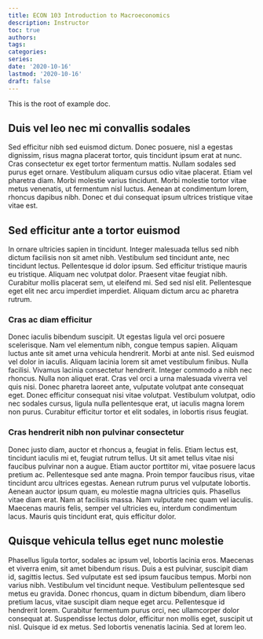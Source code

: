 ```yaml
---
title: ECON 103 Introduction to Macroeconomics
description: Instructor
toc: true
authors:
tags:
categories:
series:
date: '2020-10-16'
lastmod: '2020-10-16'
draft: false
---
```


This is the root of example doc.

## Duis vel leo nec mi convallis sodales

Sed efficitur nibh sed euismod dictum. Donec posuere, nisl a egestas dignissim, risus magna placerat tortor, quis tincidunt ipsum erat at nunc. Cras consectetur ex eget tortor fermentum mattis. Nullam sodales sed purus eget ornare. Vestibulum aliquam cursus odio vitae placerat. Etiam vel pharetra diam. Morbi molestie varius tincidunt. Morbi molestie tortor vitae metus venenatis, ut fermentum nisl luctus. Aenean at condimentum lorem, rhoncus dapibus nibh. Donec et dui consequat ipsum ultrices tristique vitae vitae est.

## Sed efficitur ante a tortor euismod

In ornare ultricies sapien in tincidunt. Integer malesuada tellus sed nibh dictum facilisis non sit amet nibh. Vestibulum sed tincidunt ante, nec tincidunt lectus. Pellentesque id dolor ipsum. Sed efficitur tristique mauris eu tristique. Aliquam nec volutpat dolor. Praesent vitae feugiat nibh. Curabitur mollis placerat sem, ut eleifend mi. Sed sed nisl elit. Pellentesque eget elit nec arcu imperdiet imperdiet. Aliquam dictum arcu ac pharetra rutrum.

### Cras ac diam efficitur

Donec iaculis bibendum suscipit. Ut egestas ligula vel orci posuere scelerisque. Nam vel elementum nibh, congue tempus sapien. Aliquam luctus ante sit amet urna vehicula hendrerit. Morbi at ante nisl. Sed euismod vel dolor in iaculis. Aliquam lacinia lorem sit amet vestibulum finibus. Nulla facilisi. Vivamus lacinia consectetur hendrerit. Integer commodo a nibh nec rhoncus. Nulla non aliquet erat. Cras vel orci a urna malesuada viverra vel quis nisi. Donec pharetra laoreet ante, vulputate volutpat ante consequat eget. Donec efficitur consequat nisi vitae volutpat. Vestibulum volutpat, odio nec sodales cursus, ligula nulla pellentesque erat, ut iaculis magna lorem non purus. Curabitur efficitur tortor et elit sodales, in lobortis risus feugiat.

### Cras hendrerit nibh non pulvinar consectetur

Donec justo diam, auctor et rhoncus a, feugiat in felis. Etiam lectus est, tincidunt iaculis mi et, feugiat rutrum tellus. Ut sit amet tellus vitae nisi faucibus pulvinar non a augue. Etiam auctor porttitor mi, vitae posuere lacus pretium ac. Pellentesque sed ante magna. Proin tempor faucibus risus, vitae tincidunt arcu ultrices egestas. Aenean rutrum purus vel vulputate lobortis. Aenean auctor ipsum quam, eu molestie magna ultricies quis. Phasellus vitae diam erat. Nam at facilisis massa. Nam vulputate nec quam vel iaculis. Maecenas mauris felis, semper vel ultricies eu, interdum condimentum lacus. Mauris quis tincidunt erat, quis efficitur dolor.

## Quisque vehicula tellus eget nunc molestie

Phasellus ligula tortor, sodales ac ipsum vel, lobortis lacinia eros. Maecenas et viverra enim, sit amet bibendum risus. Duis a est pulvinar, suscipit diam id, sagittis lectus. Sed vulputate est sed ipsum faucibus tempus. Morbi non varius nibh. Vestibulum vel tincidunt neque. Vestibulum pellentesque sed metus eu gravida. Donec rhoncus, quam in dictum bibendum, diam libero pretium lacus, vitae suscipit diam neque eget arcu. Pellentesque id hendrerit lorem. Curabitur fermentum purus orci, nec ullamcorper dolor consequat at. Suspendisse lectus dolor, efficitur non mollis eget, suscipit ut nisl. Quisque id ex metus. Sed lobortis venenatis lacinia. Sed at lorem leo.

